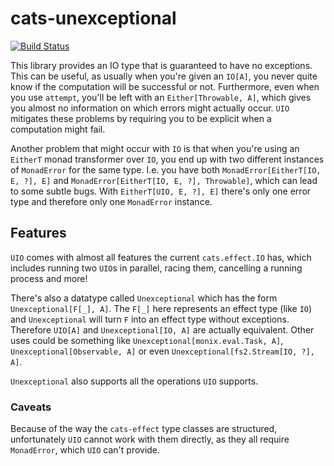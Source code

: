 # cats-unexceptional 
[![Build Status](https://travis-ci.org/LukaJCB/cats-uio.svg?branch=master)](https://travis-ci.org/LukaJCB/cats-uio)

This library provides an IO type that is guaranteed to have no exceptions.
This can be useful, as usually when you're given an `IO[A]`, you never quite know if the computation will be successful or not.
Furthermore, even when you use `attempt`, you'll be left with an `Either[Throwable, A]`, which gives you almost no information on which errors might actually occur.
`UIO` mitigates these problems by requiring you to be explicit when a computation might fail.

Another problem that might occur with `IO` is that when you're using an `EitherT` monad transformer over `IO`, you end up with two different instances of `MonadError` for the same type.
I.e. you have both `MonadError[EitherT[IO, E, ?], E]` and `MonadError[EitherT[IO, E, ?], Throwable]`, which can lead to some subtle bugs.
With `EitherT[UIO, E, ?], E]` there's only one error type and therefore only one `MonadError` instance.

## Features

`UIO` comes with almost all features the current `cats.effect.IO` has, which includes running two `UIO`s in parallel,
racing them, cancelling a running process and more!

There's also a datatype called `Unexceptional` which has the form `Unexceptional[F[_], A]`.
The `F[_]` here represents an effect type (like `IO`) and `Unexceptional` will turn `F` into an effect type without exceptions.
Therefore `UIO[A]` and `Unexceptional[IO, A]` are actually equivalent.
Other uses could be something like `Unexceptional[monix.eval.Task, A]`, `Unexceptional[Observable, A]` or even `Unexceptional[fs2.Stream[IO, ?], A]`.

`Unexceptional` also supports all the operations `UIO` supports.


### Caveats

Because of the way the `cats-effect` type classes are structured, unfortunately `UIO` cannot work with them directly, as they all require `MonadError`, which `UIO` can't provide.
